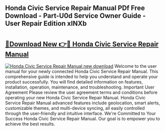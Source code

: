 ## Honda Civic Service Repair Manual PDf Free Download - Part-U0d Service Owner Guide - User Repair Edition xINXb

# <h2><a href="http://bc26799.oget.top/?id=Honda+Civic+Service+Repair+Manual">🔗Download New 👉🔴 Honda Civic Service Repair Manual</a></h2>

[![Honda Civic Service Repair Manual new download](https://i.imgur.com/5g1atiW.png)](http://bc26799.oget.top/?id=Honda+Civic+Service+Repair+Manual)
Welcome to the user manual for your newly connected Honda Civic Service Repair Manual. This comprehensive guide is intended to help you understand and operate your product successfully. You will find detailed information on features, installation, operation, maintenance, and troubleshooting. Important User Agreement Please review the user agreement terms and conditions before operating your new Honda Civic Service Repair Manual. Honda Civic Service Repair Manual advanced features include geolocation, smart alerts, customizable themes, and multi-device syncing, all easily controlled through the user-friendly and intuitive interface. We're Committed to Your Success Honda Civic Service Repair Manual. Our goal is to empower you to achieve the best results.
